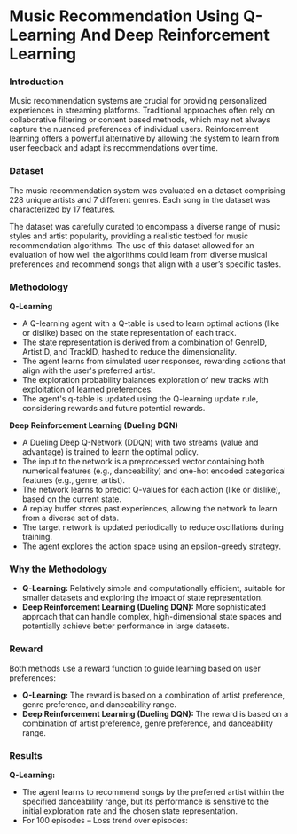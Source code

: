 # Music Recommendation Using Q-Learning And Deep Reinforcement Learning

### Introduction
Music recommendation systems are crucial for providing personalized experiences in streaming platforms. Traditional approaches often rely on collaborative filtering or content based methods, which may not always capture the nuanced preferences of individual users. Reinforcement learning offers a powerful alternative by allowing the system to learn from user feedback and adapt its recommendations over time.

### Dataset
The music recommendation system was evaluated on a dataset comprising 228 unique artists and 7 different genres. Each song in the dataset was characterized by 17 features.

The dataset was carefully curated to encompass a diverse range of music styles and artist popularity, providing a realistic testbed for music recommendation algorithms. The use of this dataset allowed for an evaluation of how well the algorithms could learn from diverse musical preferences and recommend songs that align with a user’s specific tastes.

### Methodology
<strong>Q-Learning</strong>
* A Q-learning agent with a Q-table is used to learn optimal actions (like or dislike) based on the state representation of each track.
* The state representation is derived from a combination of GenreID, ArtistID, and TrackID, hashed to reduce the dimensionality.
* The agent learns from simulated user responses, rewarding actions that align with the user's preferred artist.
* The exploration probability balances exploration of new tracks with exploitation of learned preferences.
* The agent's q-table is updated using the Q-learning update rule, considering rewards and future potential rewards.

<strong>Deep Reinforcement Learning (Dueling DQN)</strong>
* A Dueling Deep Q-Network (DDQN) with two streams (value and advantage) is trained to learn the optimal policy.
* The input to the network is a preprocessed vector containing both numerical features (e.g., danceability) and one-hot encoded categorical features (e.g., genre, artist).
* The network learns to predict Q-values for each action (like or dislike), based on the current state.
* A replay buffer stores past experiences, allowing the network to learn from a diverse set of data.
* The target network is updated periodically to reduce oscillations during training.
* The agent explores the action space using an epsilon-greedy strategy.

### Why the Methodology
* <strong>Q-Learning: </strong> Relatively simple and computationally efficient, suitable for smaller datasets and exploring the impact of state representation.
* <strong>Deep Reinforcement Learning (Dueling DQN): </strong> More sophisticated approach that can handle complex, high-dimensional state spaces and potentially achieve better performance in large datasets.

### Reward
Both methods use a reward function to guide learning based on user preferences:
* <strong>Q-Learning: </strong> The reward is based on a combination of artist preference, genre preference, and danceability range.
* <strong>Deep Reinforcement Learning (Dueling DQN): </strong> The reward is based on a combination of artist preference, genre preference, and danceability range.

### Results
<strong>Q-Learning: </strong> 
* The agent learns to recommend songs by the preferred artist within the specified danceability range, but its performance is sensitive to the initial exploration rate and the chosen state representation.
* For 100 episodes – Loss trend over episodes:
